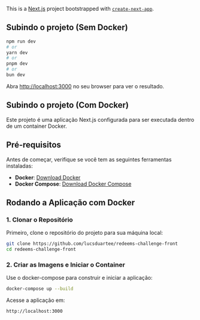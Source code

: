 This is a [Next.js](https://nextjs.org) project bootstrapped with [`create-next-app`](https://nextjs.org/docs/pages/api-reference/create-next-app).

## Subindo o projeto (Sem Docker)

```bash
npm run dev
# or
yarn dev
# or
pnpm dev
# or
bun dev
```

Abra [http://localhost:3000](http://localhost:3000) no seu browser para ver o resultado.

## Subindo o projeto (Com Docker)

Este projeto é uma aplicação Next.js configurada para ser executada dentro de um container Docker.

## Pré-requisitos

Antes de começar, verifique se você tem as seguintes ferramentas instaladas:
- **Docker**: [Download Docker](https://www.docker.com/get-started)
- **Docker Compose**: [Download Docker Compose](https://docs.docker.com/compose/install/)

## Rodando a Aplicação com Docker

### 1. Clonar o Repositório
Primeiro, clone o repositório do projeto para sua máquina local:

```bash
git clone https://github.com/lucsduartee/redeems-challenge-front
cd redeems-challenge-front
```

### 2. Criar as Imagens e Iniciar o Container
Use o docker-compose para construir e iniciar a aplicação:

```bash
docker-compose up --build
```
Acesse a aplicação em:

```bash
http://localhost:3000
```